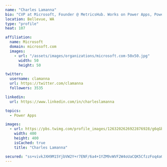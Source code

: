 ```yaml
---
name: "Charles Lamanna"
bio: "CVP at Microsoft, Founder @ MetricsHub. Works on Power Apps, Power Automate, Power Virtual Agent, Common Data Service and Dynamics 365."
location: Bellevue, WA
type: "profile"
heat: 107

affiliation:
  name: Microsoft
  domain: microsoft.com
  images:
    - url: "/assets/images/organizations/microsoft.com-50x50.jpg"
      width: 50
      height: 50

twitter:
  username: clamanna
  url: https://twitter.com/clamanna
  followers: 3535

linkedin:
  url: https://www.linkedin.com/in/charleslamanna

topics:
  - Power Apps

images:
  - url: https://pbs.twimg.com/profile_images/1263202626922876928/g6qGbHZ-_400x400.jpg
    width: 400
    height: 400
    isCached: true
    title: "Charles Lamanna"

secured: "ss+vivkJXH9M15YjbVW2Y+r7ENF/6a4+1YZM9vWVF2W4oUaCQK5CfzzFoq4aGAvYEHwxrBBTjjKk8ZzAZN8MMqklJhex4J+1Awb2qNOFW2YPM7uuliUwteqoK2bi7K3vI1iHKjK+0FmOT0yCXYZfmuBsR8jaleRuXVNyHKEIRj+E/saE2nTRYwqxb8Va3GQ4WIgoZqvTaRm5pXoHucokPqAoOaNCEX7eeZBK2y9EIEKPUZFlogGeQ13l+2izSD0Na5pHK7aK3otKyIeR9SB/ZSg/OJ1/FQumEQ4qGmw2W/+9n87fZOINIRCJ6ncuxTrWeQ9RTT9NBXOI4KcK7GldZk702voE4JjXL7j+gvSy6qygo/uSdpp6GfzHk+U/7RsqKPeRXCLrr7FQRCaLzkYvcIr62w5K4xBv0cVjBMnz4LY=;XG5PVHYKIaHhzvaiTCDiww=="
---
```


